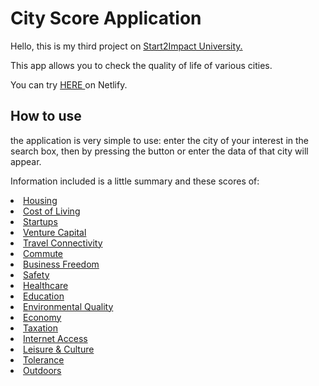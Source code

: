 # City Score Application 

Hello, this is my third project on <a href="https://www.start2impact.it"> Start2Impact University. </a> <br>

This app allows you to check the quality of life of various cities.

You can try  <a href="https://steady-sawine-9a854c.netlify.app/"> HERE </a> on Netlify.

<h2> How to use </h2> 

the application is very simple to use: enter the city of your interest in the search box, then by pressing the button or enter the data of that city will appear.

Information included is a little summary and these scores of:
<u>
  <li> Housing </li>
<li>Cost of Living </li>
<li>Startups</li>
<li>Venture Capital</li>
<li>Travel Connectivity</li>
<li>Commute</li>
<li>Business Freedom</li>
<li>Safety</li>
<li>Healthcare</li>
<li>Education</li>
<li>Environmental Quality</li>
<li>Economy</li>
<li>Taxation</li>
<li>Internet Access</li>
<li>Leisure & Culture</li>
<li>Tolerance</li>
<li>Outdoors</li>
</ul>

